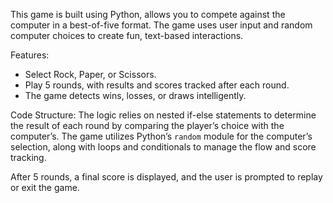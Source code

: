 
This game is built using Python, allows you to compete against the computer in a best-of-five format. The game uses user input and random computer choices to create fun, text-based interactions.

Features:
- Select Rock, Paper, or Scissors.
- Play 5 rounds, with results and scores tracked after each round.
- The game detects wins, losses, or draws intelligently.

Code Structure:
The logic relies on nested if-else statements to determine the result of each round by comparing the player’s choice with the computer’s. The game utilizes Python’s `random` module for the computer’s selection, along with loops and conditionals to manage the flow and score tracking.

After 5 rounds, a final score is displayed, and the user is prompted to replay or exit the game.
